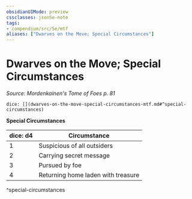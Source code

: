 ```yaml
---
obsidianUIMode: preview
cssclasses: json5e-note
tags:
- compendium/src/5e/mtf
aliases: ["Dwarves on the Move; Special Circumstances"]
---
```

# Dwarves on the Move; Special Circumstances
*Source: Mordenkainen's Tome of Foes p. 81* 

`dice: [](dwarves-on-the-move-special-circumstances-mtf.md#^special-circumstances)`

**Special Circumstances**

| dice: d4 | Circumstance |
|----------|--------------|
| 1 | Suspicious of all outsiders |
| 2 | Carrying secret message |
| 3 | Pursued by foe |
| 4 | Returning home laden with treasure |
^special-circumstances